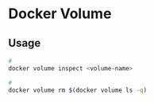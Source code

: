 # Docker Volume

## Usage

```sh
#
docker volume inspect <volume-name>

#
docker volume rm $(docker volume ls -q)
```
